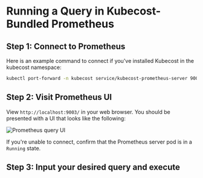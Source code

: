 Running a Query in Kubecost-Bundled Prometheus
==============================================

## Step 1: Connect to Prometheus

Here is an example command to connect if you've installed Kubecost in the kubecost namespace:

```bash
kubectl port-forward -n kubecost service/kubecost-prometheus-server 9003:80
```

## Step 2: Visit Prometheus UI

View `http://localhost:9003/` in your web browser. You should be presented with a UI that looks like the following:

![Prometheus query UI](/images/prom-ui.png)

If you're unable to connect, confirm that the Prometheus server pod is in a `Running` state.

## Step 3: Input your desired query and execute
